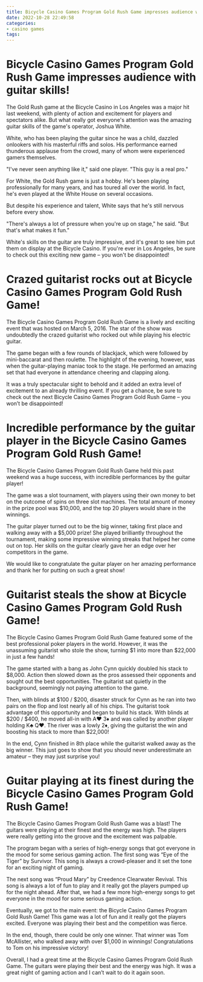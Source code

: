 ```yaml
---
title: Bicycle Casino Games Program Gold Rush Game impresses audience with guitar skills!
date: 2022-10-28 22:49:58
categories:
- casino games
tags:
---
```



#  Bicycle Casino Games Program Gold Rush Game impresses audience with guitar skills!

The Gold Rush game at the Bicycle Casino in Los Angeles was a major hit last weekend, with plenty of action and excitement for players and spectators alike. But what really got everyone's attention was the amazing guitar skills of the game's operator, Joshua White.

White, who has been playing the guitar since he was a child, dazzled onlookers with his masterful riffs and solos. His performance earned thunderous applause from the crowd, many of whom were experienced gamers themselves.

"I've never seen anything like it," said one player. "This guy is a real pro."

For White, the Gold Rush game is just a hobby. He's been playing professionally for many years, and has toured all over the world. In fact, he's even played at the White House on several occasions.

But despite his experience and talent, White says that he's still nervous before every show.

"There's always a lot of pressure when you're up on stage," he said. "But that's what makes it fun."

White's skills on the guitar are truly impressive, and it's great to see him put them on display at the Bicycle Casino. If you're ever in Los Angeles, be sure to check out this exciting new game – you won't be disappointed!

#  Crazed guitarist rocks out at Bicycle Casino Games Program Gold Rush Game!

The Bicycle Casino Games Program Gold Rush Game is a lively and exciting event that was hosted on March 5, 2016. The star of the show was undoubtedly the crazed guitarist who rocked out while playing his electric guitar.

The game began with a few rounds of blackjack, which were followed by mini-baccarat and then roulette. The highlight of the evening, however, was when the guitar-playing maniac took to the stage. He performed an amazing set that had everyone in attendance cheering and clapping along.

It was a truly spectacular sight to behold and it added an extra level of excitement to an already thrilling event. If you get a chance, be sure to check out the next Bicycle Casino Games Program Gold Rush Game – you won’t be disappointed!

#  Incredible performance by the guitar player in the Bicycle Casino Games Program Gold Rush Game!

The Bicycle Casino Games Program Gold Rush Game held this past weekend was a huge success, with incredible performances by the guitar player!

The game was a slot tournament, with players using their own money to bet on the outcome of spins on three slot machines. The total amount of money in the prize pool was $10,000, and the top 20 players would share in the winnings.

The guitar player turned out to be the big winner, taking first place and walking away with a $5,000 prize! She played brilliantly throughout the tournament, making some impressive winning streaks that helped her come out on top. Her skills on the guitar clearly gave her an edge over her competitors in the game.

We would like to congratulate the guitar player on her amazing performance and thank her for putting on such a great show!

#  Guitarist steals the show at Bicycle Casino Games Program Gold Rush Game!

The Bicycle Casino Games Program Gold Rush Game featured some of the best professional poker players in the world. However, it was the unassuming guitarist who stole the show, turning $1 into more than $22,000 in just a few hands!

The game started with a bang as John Cynn quickly doubled his stack to $8,000. Action then slowed down as the pros assessed their opponents and sought out the best opportunities. The guitarist sat quietly in the background, seemingly not paying attention to the game.

Then, with blinds at $100 / $200, disaster struck for Cynn as he ran into two pairs on the flop and lost nearly all of his chips. The guitarist took advantage of this opportunity and began to build his stack. With blinds at $200 / $400, he moved all-in with A♥ 3♦ and was called by another player holding K♣ Q♥. The river was a lowly 2♦, giving the guitarist the win and boosting his stack to more than $22,000!

In the end, Cynn finished in 8th place while the guitarist walked away as the big winner. This just goes to show that you should never underestimate an amateur – they may just surprise you!

#  Guitar playing at its finest during the Bicycle Casino Games Program Gold Rush Game!

The Bicycle Casino Games Program Gold Rush Game was a blast! The guitars were playing at their finest and the energy was high. The players were really getting into the groove and the excitement was palpable.

The program began with a series of high-energy songs that got everyone in the mood for some serious gaming action. The first song was “Eye of the Tiger” by Survivor. This song is always a crowd-pleaser and it set the tone for an exciting night of gaming.

The next song was “Proud Mary” by Creedence Clearwater Revival. This song is always a lot of fun to play and it really got the players pumped up for the night ahead. After that, we had a few more high-energy songs to get everyone in the mood for some serious gaming action.

Eventually, we got to the main event: the Bicycle Casino Games Program Gold Rush Game! This game was a lot of fun and it really got the players excited. Everyone was playing their best and the competition was fierce.

In the end, though, there could be only one winner. That winner was Tom McAllister, who walked away with over $1,000 in winnings! Congratulations to Tom on his impressive victory!

Overall, I had a great time at the Bicycle Casino Games Program Gold Rush Game. The guitars were playing their best and the energy was high. It was a great night of gaming action and I can’t wait to do it again soon.